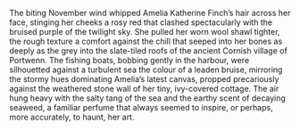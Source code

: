 The biting November wind whipped Amelia Katherine Finch’s hair across her face, stinging her cheeks a rosy red that clashed spectacularly with the bruised purple of the twilight sky.  She pulled her worn wool shawl tighter, the rough texture a comfort against the chill that seeped into her bones as deeply as the grey into the slate-tiled roofs of the ancient Cornish village of Portwenn.  The fishing boats, bobbing gently in the harbour, were silhouetted against a turbulent sea the colour of a leaden bruise, mirroring the stormy hues dominating Amelia’s latest canvas, propped precariously against the weathered stone wall of her tiny, ivy-covered cottage.  The air hung heavy with the salty tang of the sea and the earthy scent of decaying seaweed, a familiar perfume that always seemed to inspire, or perhaps, more accurately, to haunt, her art.
